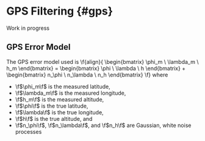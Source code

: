 GPS Filtering {#gps}
============

Work in progress

## GPS Error Model

The GPS error model used is
\f{align}{
    \begin{bmatrix}
        \phi_m \\
        \lambda_m \\
        h_m
    \end{bmatrix} =
    \begin{bmatrix}
        \phi \\
        \lambda \\
        h
    \end{bmatrix} +
    \begin{bmatrix}
        n_\phi \\
        n_\lambda \\
        n_h
    \end{bmatrix}
\f}
where
- \f$\phi_m\f$      is the measured latitude,
- \f$\lambda_m\f$   is the measured longitude,
- \f$h_m\f$         is the measured altitude,
- \f$\phi\f$        is the true latitude,
- \f$\lambda\f$     is the true longitude,
- \f$h\f$           is the true altitude, and
- \f$n_\phi\f$, \f$n_\lambda\f$, and \f$n_h\f$ are Gaussian, white noise processes

